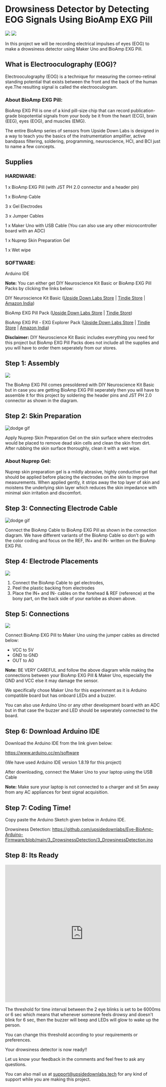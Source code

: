 # Drowsiness Detector by Detecting EOG Signals Using BioAmp EXG Pill

![](EOGimg3/Thumbnail1.jpg)
![](EOGimg3/Thumbnail2.jpg)


In this project we will be recording electrical impulses of eyes (EOG) to make a drowsiness detector using Maker Uno and BioAmp EXG Pill.

## What is Electrooculography (EOG)?
Electrooculography (EOG) is a technique for measuring the corneo-retinal standing potential that exists between the front and the back of the human eye.The resulting signal is called the electrooculogram.

### About BioAmp EXG Pill:
BioAmp EXG Pill is one of a kind pill-size chip that can record publication-grade biopotential signals from your body be it from the heart (ECG), brain (EEG), eyes (EOG), and muscles (EMG).

The entire BioAmp series of sensors from Upside Down Labs is designed in a way to teach you the basics of the instrumentation amplifier, active bandpass filtering, soldering, programming, neuroscience, HCI, and BCI just to name a few concepts.

## Supplies

### HARDWARE:
1 x BioAmp EXG Pill (with JST PH 2.0 connector and a header pin)

1 x BioAmp Cable

3 x Gel Electrodes

3 x Jumper Cables

1 x Maker Uno with USB Cable (You can also use any other microcontroller board with an ADC)

1 x Nuprep Skin Preparation Gel

1 x Wet wipe

### SOFTWARE:
Arduino IDE

**Note:** You can either get DIY Neuroscience Kit Basic or BioAmp EXG Pill Packs by clicking the links below:


DIY Neuroscience Kit Basic ([Upside Down Labs Store](https://store.upsidedownlabs.tech/product/diy-neuroscience-kit-basic/)  | [Tindie Store](https://www.tindie.com/products/upsidedownlabs/diy-neuroscience-kit-basic/) | [Amazon India](https://www.amazon.in/dp/B0CBMTHLDJ?ref_=cm_sw_r_cp_ud_dp_E2A1CNJXN6ACZ4THA5ZQ))


BioAmp EXG Pill Pack ([Upside Down Labs Store](https://store.upsidedownlabs.tech/product/bioamp-exg-pill/)  | [Tindie Store](https://www.tindie.com/products/upsidedownlabs/bioamp-exg-pill-sensor-for-ecg-emg-eog-or-eeg/))

BioAmp EXG Pill - EXG Explorer Pack ([Upside Down Labs Store](https://store.upsidedownlabs.tech/product/bioamp-exg-pill/)  | [Tindie Store](https://www.tindie.com/products/upsidedownlabs/bioamp-exg-pill-x2-sensor-for-ecg-emg-eog-eeg/) | [Amazon India](https://www.amazon.in/dp/B0B29CCPQB?ref_=cm_sw_r_cp_ud_dp_4D6ZTBD5RRASS5QM6HK1&th=1))



**Disclaimer:** DIY Neuroscience Kit Basic includes everything you need for this project but BioAmp EXG Pill Packs does not include all the supplies and you will have to order them seperately from our stores.

## Step 1: Assembly
![](EOGimg3/Assembly.jpg)

The BioAmp EXG Pill comes presoldered with DIY Neuroscience Kit Basic but in case you are getting BioAmp EXG Pill seperately then you will have to assemble it for this project by soldering the header pins and JST PH 2.0 connector as shown in the diagram.

## Step 2: Skin Preparation

![dodge gif](./EOGimg3/Skin%20Preparation.gif)

Apply Nuprep Skin Preparation Gel on the skin surface where electrodes would be placed to remove dead skin cells and clean the skin from dirt. After rubbing the skin surface thoroughly, clean it with a wet wipe.

### About Nuprep Gel:

Nuprep skin preparation gel is a mildly abrasive, highly conductive gel that should be applied before placing the electrodes on the skin to improve measurements. When applied gently, it strips away the top layer of skin and moistens the underlying skin layer which reduces the skin impedance with minimal skin irritation and discomfort.

## Step 3: Connecting Electrode Cable

![dodge gif](./EOGimg3/Connecting%20Electrode%20Cable.gif)

Connect the BioAmp Cable to BioAmp EXG Pill as shown in the connection diagram. We have different variants of the BioAmp Cable so don't go with the color coding and focus on the REF, IN+ and IN- written on the BioAmp EXG Pill.

## Step 4: Electrode Placements

![](./EOGimg3/Electrode%20Placements.jpg)

1. Connect the BioAmp Cable to gel electrodes,
2. Peel the plastic backing from electrodes
3. Place the IN+ and IN- cables on the forehead & REF (reference) at the bony part, on the back side of your earlobe as shown above.

## Step 5: Connections

![](./EOGimg3/Connections%20with%20Maker%20Uno.jpg)

Connect BioAmp EXG Pill to Maker Uno using the jumper cables as directed below:

- VCC to 5V
- GND to GND
- OUT to A0

**Note:** BE VERY CAREFUL and follow the above diagram while making the connections between your BioAmp EXG Pill & Maker Uno, especially the GND and VCC else it may damage the sensor.

We specifically chose Maker Uno for this experinment as it is Arduino compatible board but has onboard LEDs and a buzzer.

You can also use Arduino Uno or any other development board with an ADC but in that case the buzzer and LED should be seperately connected to the board.

## Step 6: Download Arduino IDE

Download the Arduino IDE from the link given below:

https://www.arduino.cc/en/software

(We have used Arduino IDE version 1.8.19 for this project)

After downloading, connect the Maker Uno to your laptop using the USB Cable

**Note:** Make sure your laptop is not connected to a charger and sit 5m away from any AC appliances for best signal acquisition.


## Step 7: Coding Time!

Copy paste the Arduino Sketch given below in Arduino IDE.     

Drowsiness Detection: https://github.com/upsidedownlabs/Eye-BioAmp-Arduino-Firmware/blob/main/3_DrowsinessDetection/3_DrowsinessDetection.ino

## Step 8: Its Ready

<iframe width="100%" height="444" src="https://www.youtube.com/embed/h4F41mp4mWk?feature=oembed&autoplay=0" title="YouTube video player" frameborder="0" allow="accelerometer; autoplay; clipboard-write; encrypted-media; gyroscope; picture-in-picture; web-share" allowfullscreen></iframe>


The threshold for time interval between the 2 eye blinks is set to be 6000ms or 6 sec which means that whenever someone feels drowsy and doesn't blink for 6 sec, then the buzzer will beep and LEDs will glow to wake up the person.

You can change this threshold according to your requirements or preferences.

Your drowsiness detector is now ready!!

Let us know your feedback in the comments and feel free to ask any questions.

You can also mail us at support@upsidedownlabs.tech for any kind of support while you are making this project.